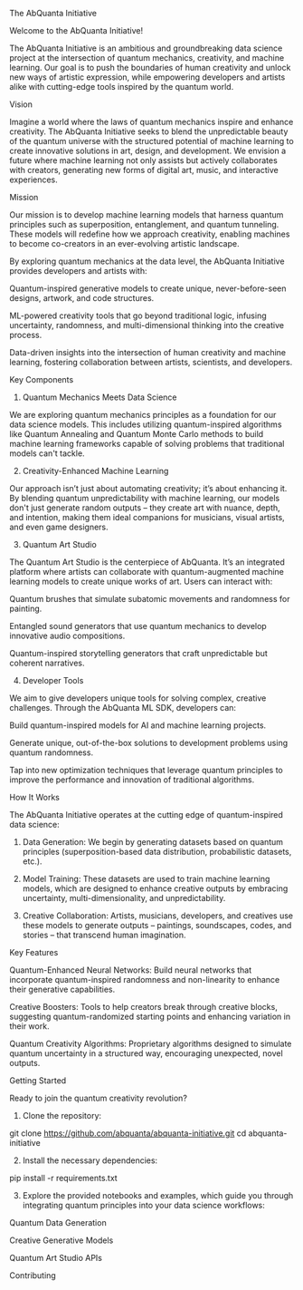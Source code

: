 The AbQuanta Initiative

Welcome to the AbQuanta Initiative!

The AbQuanta Initiative is an ambitious and groundbreaking data science project at the intersection of quantum mechanics, creativity, and machine learning. Our goal is to push the boundaries of human creativity and unlock new ways of artistic expression, while empowering developers and artists alike with cutting-edge tools inspired by the quantum world.

Vision

Imagine a world where the laws of quantum mechanics inspire and enhance creativity. The AbQuanta Initiative seeks to blend the unpredictable beauty of the quantum universe with the structured potential of machine learning to create innovative solutions in art, design, and development. We envision a future where machine learning not only assists but actively collaborates with creators, generating new forms of digital art, music, and interactive experiences.

Mission

Our mission is to develop machine learning models that harness quantum principles such as superposition, entanglement, and quantum tunneling. These models will redefine how we approach creativity, enabling machines to become co-creators in an ever-evolving artistic landscape.

By exploring quantum mechanics at the data level, the AbQuanta Initiative provides developers and artists with:

Quantum-inspired generative models to create unique, never-before-seen designs, artwork, and code structures.

ML-powered creativity tools that go beyond traditional logic, infusing uncertainty, randomness, and multi-dimensional thinking into the creative process.

Data-driven insights into the intersection of human creativity and machine learning, fostering collaboration between artists, scientists, and developers.


Key Components

1. Quantum Mechanics Meets Data Science

We are exploring quantum mechanics principles as a foundation for our data science models. This includes utilizing quantum-inspired algorithms like Quantum Annealing and Quantum Monte Carlo methods to build machine learning frameworks capable of solving problems that traditional models can't tackle.

2. Creativity-Enhanced Machine Learning

Our approach isn’t just about automating creativity; it’s about enhancing it. By blending quantum unpredictability with machine learning, our models don't just generate random outputs – they create art with nuance, depth, and intention, making them ideal companions for musicians, visual artists, and even game designers.

3. Quantum Art Studio

The Quantum Art Studio is the centerpiece of AbQuanta. It’s an integrated platform where artists can collaborate with quantum-augmented machine learning models to create unique works of art. Users can interact with:

Quantum brushes that simulate subatomic movements and randomness for painting.

Entangled sound generators that use quantum mechanics to develop innovative audio compositions.

Quantum-inspired storytelling generators that craft unpredictable but coherent narratives.


4. Developer Tools

We aim to give developers unique tools for solving complex, creative challenges. Through the AbQuanta ML SDK, developers can:

Build quantum-inspired models for AI and machine learning projects.

Generate unique, out-of-the-box solutions to development problems using quantum randomness.

Tap into new optimization techniques that leverage quantum principles to improve the performance and innovation of traditional algorithms.


How It Works

The AbQuanta Initiative operates at the cutting edge of quantum-inspired data science:

1. Data Generation: We begin by generating datasets based on quantum principles (superposition-based data distribution, probabilistic datasets, etc.).


2. Model Training: These datasets are used to train machine learning models, which are designed to enhance creative outputs by embracing uncertainty, multi-dimensionality, and unpredictability.


3. Creative Collaboration: Artists, musicians, developers, and creatives use these models to generate outputs – paintings, soundscapes, codes, and stories – that transcend human imagination.



Key Features

Quantum-Enhanced Neural Networks: Build neural networks that incorporate quantum-inspired randomness and non-linearity to enhance their generative capabilities.

Creative Boosters: Tools to help creators break through creative blocks, suggesting quantum-randomized starting points and enhancing variation in their work.

Quantum Creativity Algorithms: Proprietary algorithms designed to simulate quantum uncertainty in a structured way, encouraging unexpected, novel outputs.


Getting Started

Ready to join the quantum creativity revolution?

1. Clone the repository:

git clone https://github.com/abquanta/abquanta-initiative.git
cd abquanta-initiative


2. Install the necessary dependencies:

pip install -r requirements.txt


3. Explore the provided notebooks and examples, which guide you through integrating quantum principles into your data science workflows:

Quantum Data Generation

Creative Generative Models

Quantum Art Studio APIs




Contributing

